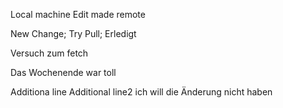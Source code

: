 Local machine
Edit made remote

New Change; Try Pull; Erledigt

Versuch zum fetch

Das Wochenende war toll

Additiona line
Additional line2
ich will die Änderung nicht haben